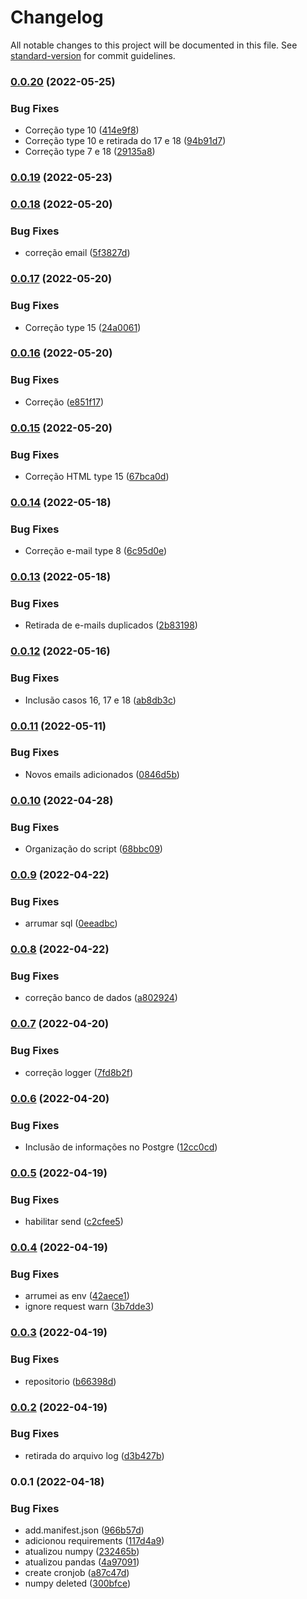 # Changelog

All notable changes to this project will be documented in this file. See [standard-version](https://github.com/conventional-changelog/standard-version) for commit guidelines.

### [0.0.20](https://github.com/nodis-com-br/sc_email_forward/compare/v0.0.19...v0.0.20) (2022-05-25)


### Bug Fixes

* Correção type 10 ([414e9f8](https://github.com/nodis-com-br/sc_email_forward/commit/414e9f85425b29c854d448142fd8f527ec8db6dd))
* Correção type 10 e retirada do 17 e 18 ([94b91d7](https://github.com/nodis-com-br/sc_email_forward/commit/94b91d7c692d5070bd6c93afd62059171d1df128))
* Correção type 7 e 18 ([29135a8](https://github.com/nodis-com-br/sc_email_forward/commit/29135a864a111f71a388ac1d71804de7c20093b6))

### [0.0.19](https://github.com/nodis-com-br/sc_email_forward/compare/v0.0.18...v0.0.19) (2022-05-23)

### [0.0.18](https://github.com/nodis-com-br/sc_email_forward/compare/v0.0.17...v0.0.18) (2022-05-20)


### Bug Fixes

* correção email ([5f3827d](https://github.com/nodis-com-br/sc_email_forward/commit/5f3827df3ebbedb0d1acf9e75e9bbac5034b05fd))

### [0.0.17](https://github.com/nodis-com-br/sc_email_forward/compare/v0.0.16...v0.0.17) (2022-05-20)


### Bug Fixes

* Correção type 15 ([24a0061](https://github.com/nodis-com-br/sc_email_forward/commit/24a0061ec4c5b9b0e77adb7729f30dfd52de58eb))

### [0.0.16](https://github.com/nodis-com-br/sc_email_forward/compare/v0.0.15...v0.0.16) (2022-05-20)


### Bug Fixes

* Correção ([e851f17](https://github.com/nodis-com-br/sc_email_forward/commit/e851f177511cc16c29999f88c04e8431aae9e4af))

### [0.0.15](https://github.com/nodis-com-br/sc_email_forward/compare/v0.0.14...v0.0.15) (2022-05-20)


### Bug Fixes

* Correção HTML type 15 ([67bca0d](https://github.com/nodis-com-br/sc_email_forward/commit/67bca0dc50fbce50546e5b20982a1a4005ddb6a1))

### [0.0.14](https://github.com/nodis-com-br/sc_email_forward/compare/v0.0.13...v0.0.14) (2022-05-18)


### Bug Fixes

* Correção e-mail type 8 ([6c95d0e](https://github.com/nodis-com-br/sc_email_forward/commit/6c95d0e2e2b363e849d48fe20f1377f928f8cb28))

### [0.0.13](https://github.com/nodis-com-br/sc_email_forward/compare/v0.0.12...v0.0.13) (2022-05-18)


### Bug Fixes

* Retirada de e-mails duplicados ([2b83198](https://github.com/nodis-com-br/sc_email_forward/commit/2b83198765be2ff6b71504597b0f31a1ff224d5e))

### [0.0.12](https://github.com/nodis-com-br/sc_email_forward/compare/v0.0.11...v0.0.12) (2022-05-16)


### Bug Fixes

* Inclusão casos 16, 17 e 18 ([ab8db3c](https://github.com/nodis-com-br/sc_email_forward/commit/ab8db3c53146a477577d6745c56cc55b467fb5c6))

### [0.0.11](https://github.com/nodis-com-br/sc_email_forward/compare/v0.0.10...v0.0.11) (2022-05-11)


### Bug Fixes

* Novos emails adicionados ([0846d5b](https://github.com/nodis-com-br/sc_email_forward/commit/0846d5b2417df9763be9c40e284860abd69fda93))

### [0.0.10](https://github.com/nodis-com-br/sc_email_forward/compare/v0.0.9...v0.0.10) (2022-04-28)


### Bug Fixes

* Organização do script ([68bbc09](https://github.com/nodis-com-br/sc_email_forward/commit/68bbc095f3bbfa0adcc697e3a01838794f2bff4c))

### [0.0.9](https://github.com/nodis-com-br/sc_email_forward/compare/v0.0.8...v0.0.9) (2022-04-22)


### Bug Fixes

* arrumar sql ([0eeadbc](https://github.com/nodis-com-br/sc_email_forward/commit/0eeadbc283a7ba924d3d484453782e11a000249c))

### [0.0.8](https://github.com/nodis-com-br/sc_email_forward/compare/v0.0.7...v0.0.8) (2022-04-22)


### Bug Fixes

* correção banco de dados ([a802924](https://github.com/nodis-com-br/sc_email_forward/commit/a802924dd3c91736e00da4eb71dc00e841bbfa8c))

### [0.0.7](https://github.com/nodis-com-br/sc_email_forward/compare/v0.0.6...v0.0.7) (2022-04-20)


### Bug Fixes

* correção logger ([7fd8b2f](https://github.com/nodis-com-br/sc_email_forward/commit/7fd8b2f212a09612162352af4fb2ab34f24a9451))

### [0.0.6](https://github.com/nodis-com-br/sc_email_forward/compare/v0.0.5...v0.0.6) (2022-04-20)


### Bug Fixes

* Inclusão de informações no Postgre ([12cc0cd](https://github.com/nodis-com-br/sc_email_forward/commit/12cc0cd43e475b010368070b904e84555a4b6953))

### [0.0.5](https://github.com/nodis-com-br/sc_email_forward/compare/v0.0.4...v0.0.5) (2022-04-19)


### Bug Fixes

* habilitar send ([c2cfee5](https://github.com/nodis-com-br/sc_email_forward/commit/c2cfee56ddfedc3338a77c88877f22a0ff069625))

### [0.0.4](https://github.com/nodis-com-br/sc_email_forward/compare/v0.0.3...v0.0.4) (2022-04-19)


### Bug Fixes

* arrumei as env ([42aece1](https://github.com/nodis-com-br/sc_email_forward/commit/42aece1d622f6736b7b3189f5e7bee81cd2e41b1))
* ignore request warn ([3b7dde3](https://github.com/nodis-com-br/sc_email_forward/commit/3b7dde3a5c0782078c077eac9122524aee62bb69))

### [0.0.3](https://github.com/nodis-com-br/sc_email_forward/compare/v0.0.2...v0.0.3) (2022-04-19)


### Bug Fixes

* repositorio ([b66398d](https://github.com/nodis-com-br/sc_email_forward/commit/b66398d2f72931fa23c617b2bd0ba263ae963be1))

### [0.0.2](https://github.com/nodis-com-br/sc_email_forward/compare/v0.0.1...v0.0.2) (2022-04-19)


### Bug Fixes

* retirada do arquivo log ([d3b427b](https://github.com/nodis-com-br/sc_email_forward/commit/d3b427b1633e226a9e55af4a1e2c3d0cf4fb42fa))

### 0.0.1 (2022-04-18)


### Bug Fixes

* add.manifest.json ([966b57d](https://github.com/nodis-com-br/sc_email_forward/commit/966b57d50b79e57e61c4d40a6dd2680a162e8f26))
* adicionou requirements ([117d4a9](https://github.com/nodis-com-br/sc_email_forward/commit/117d4a991fda22af3ed7ef1e1e4976e7fdf52386))
* atualizou numpy ([232465b](https://github.com/nodis-com-br/sc_email_forward/commit/232465b3476c4162b07c0395fd570258d9201e40))
* atualizou pandas ([4a97091](https://github.com/nodis-com-br/sc_email_forward/commit/4a970912597301f0bf934208f9e5ba84233b2082))
* create cronjob ([a87c47d](https://github.com/nodis-com-br/sc_email_forward/commit/a87c47d0a8c6bfa3f072e5b88cdf593a29ee4c6b))
* numpy deleted ([300bfce](https://github.com/nodis-com-br/sc_email_forward/commit/300bfce4cde21555c35687aef9ce356ce7c0b68a))
